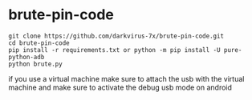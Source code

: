 # brute-pin-code

```
git clone https://github.com/darkvirus-7x/brute-pin-code.git
cd brute-pin-code
pip install -r requirements.txt or python -m pip install -U pure-python-adb
python brute.py
```

if you use a virtual machine make sure to attach the usb with the virtual machine
and make sure to activate the debug usb mode on android
